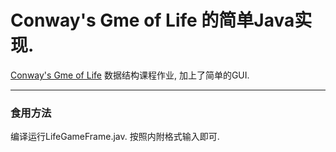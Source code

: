 # Conway's Gme of Life 的简单Java实现.
[Conway's Gme of Life](https://www.wikiwand.com/zh-hans/%E5%BA%B7%E5%A8%81%E7%94%9F%E5%91%BD%E6%B8%B8%E6%88%8F)
数据结构课程作业, 加上了简单的GUI.
***
### 食用方法
编译运行LifeGameFrame.jav. 按照内附格式输入即可.